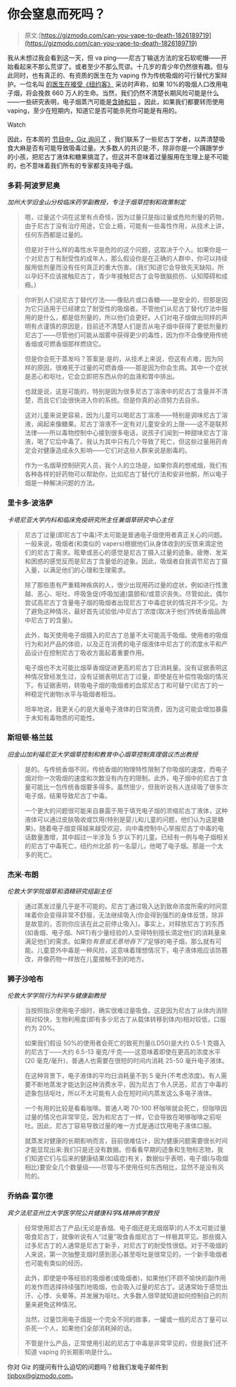 # 你会窒息而死吗？

> 原文:[https://gizmodo.com/can-you-vape-to-death-1826189719](https://gizmodo.com/can-you-vape-to-death-1826189719)

我从未想过我会看到这一天，但 va ping——尼古丁输送方法的宝石软呢帽——开始看起来不那么荒谬了。或者至少不那么荒谬。十几岁的青少年仍然很有趣。但与此同时，也有真正的、有资质的医生在为 vaping 作为传统吸烟的可行替代方案辩护。一位名叫 [的医生在接受《纽约客》](https://www.newyorker.com/magazine/2018/05/14/the-promise-of-vaping-and-the-rise-of-juul) 采访时声称，如果 10%的吸烟人口改用电子烟，将会挽救 660 万人的生命。当然，我们仍然不清楚长期风险可能是什么——一些研究表明，电子烟蒸汽可能是[含砷和铅](https://gizmodo.com/e-cig-vapor-tested-positive-for-lead-and-arsenic-in-new-1823235170) 。因此，如果我们都要转而使用 vaping，至少在短期内，知道它是否可能杀死你可能是有用的。

Watch

因此，在本周的 [节目中，Giz 询问了](https://gizmodo.com/tag/giz-asks) ，我们联系了一些尼古丁学者，以弄清楚吸食大麻是否有可能导致吸毒过量。大多数人的共识是:不，除非你是一个蹒跚学步的小孩，把尼古丁液体和糖果搞混了。但这并不意味着过量服用在生理上是不可能的，也不意味着我们所有的专家都支持电子烟。

### 多莉·阿波罗尼奥

*加州大学旧金山分校临床药学副教授，专注于烟草控制和政策制定*

> 嗯，过量这个词在这里有点奇怪，因为过量只是指过量或危险剂量的药物，由于尼古丁没有治疗用途，它会上瘾，可能有一些毒性作用，从技术上讲，任何东西都是过量的。
> 
> 但是对于什么样的毒性水平是危险的这个问题，这取决于个人。如果你是一个对尼古丁有耐受性的成年人，那么假设你是在正确的人群中，你可以持续服用低剂量而没有任何真正的重大伤害。(我们知道它会导致先天缺陷，所以孕妇不应该接触尼古丁，青少年接触尼古丁会导致脑损伤、认知障碍和成瘾。)

> 你听到人们说尼古丁替代疗法——像贴片或口香糖——是安全的，但那是因为它只适用于已经建立了耐受性的吸烟者。不管他们从尼古丁替代疗法中服用的是什么，都是低剂量的，所以他们会更好。人们对电子烟做出同样的声明有点谨慎的原因是，目前还不清楚人们是否从电子烟中获得了更低剂量的尼古丁——尽管他们可能从烟雾中获得更少的毒性，因为你不会像使用传统香烟或可燃香烟那样燃烧它。
> 
> 但是你会死于蒸发吗？答案是:是的，从技术上来说，但这有点难，因为同样的原因，很难死于过量的可燃香烟——那是因为你会生病。其中一个症状是恶心和呕吐，它会立即把东西从你的血液和胃中排出。
> 
> 也就是说，这是可能的，特别是因为很多尼古丁溶液中的尼古丁含量并不清楚，而且它们会很快进入你的系统。但是你真的必须努力去自杀。
> 
> 这对儿童来说更容易，因为儿童可以喝尼古丁溶液——特别是调味尼古丁溶液，闻起来像糖果。尼古丁溶液不一定有对儿童安全的上限——这不是联邦法律——所以毒物控制中心接到很多电话，说孩子们闻到一种甜味尼古丁溶液，喝了它后中毒了。我认为其中只有几个导致了死亡，但这些过量用药肯定会对健康造成永久影响——它们对这些人群来说是剧毒的。
> 
> 作为一名烟草控制研究人员，我个人的立场是，如果你真的想戒烟，我们有各种各样的好药物可以帮助你，比如尼古丁替代疗法和安非他酮，所以电子烟是一种解决问题的方法。

### 里卡多·波洛萨

*卡塔尼亚大学内科和临床免疫研究所主任兼烟草研究中心主任*

> 尼古丁过量(即尼古丁中毒)不太可能是普通电子烟使用者真正关心的问题。一般来说，吸烟者(和类似的 vapers)根据他们从身体收到的反馈来滴定他们的尼古丁需求。眩晕或恶心的感觉是尼古丁摄入过量的迹象。疲倦、发呆和困惑的感觉反而是尼古丁含量低的迹象。因此，吸烟者自我调节尼古丁摄入量，以满足他们的心理和生理需求。
> 
> 除了那些患有严重精神疾病的人，很少出现用药过量的症状，例如进行性激越、恶心、呕吐、呼吸急促(呼吸加速)震颤和/或意识丧失。尽管如此，偶尔尝试高尼古丁含量电子烟的吸烟者出现尼古丁中毒症状的情况并不少见。为了避免这种情况，最好首先试验低/中尼古丁浓度(取决于他们传统香烟品牌中尼古丁的含量)。
> 
> 此外，每天使用电子烟摄入的尼古丁总量不太可能高于吸烟。使用者的吸烟行为和对产品的体验，以及正在消费的电子烟液体中尼古丁的浓度水平和产品设计在控制尼古丁吸收方面起着重要作用。
> 
> 电子烟也不太可能比烟草香烟促进更高的尼古丁日消耗量。没有证据表明这种情况曾经发生过，没有证据表明尼古丁过量，即使是在补偿性吸烟的情况下。有证据表明，转吸电子烟的吸烟者的血浆尼古丁和可替宁(尼古丁的一种稳定代谢物)水平与吸烟者相当。
> 
> 坦率地说，我更关心的是大量电子液体的日常消费，因为这可能会增加暴露于未知有毒物质的可能性。

### 斯坦顿·格兰兹

*旧金山加利福尼亚大学烟草控制和教育中心烟草控制真理倡议杰出教授*

> 是的。与传统香烟不同，传统香烟的物理特性限制了你吸烟的速度，而电子烟对你一次吸烟的速度和次数没有内在的限制。此外，电子烟中的尼古丁含量可能比一包传统香烟要多得多。虽然很少，但我听说有人连续吸了很多次电子烟，结果导致尼古丁中毒。
> 
> 一个更大的问题很可能来自暴露于用于填充电子烟的浓缩尼古丁液体，这种液体可以通过皮肤吸收或饮用(特别是婴儿和儿童的问题，他们认为这是糖果)。随着电子烟变得越来越受欢迎，向中毒控制中心举报尼古丁中毒的电话数量激增，其中超过一半涉及 5 岁以下的儿童。已经有一例与电子烟相关的尼古丁中毒死亡，纽约州北部 的一名婴儿，他喝了电子烟。那是一个太多的死亡。

### 杰米·布朗

*伦敦大学学院烟草和酒精研究组副主任*

> 通过蒸发过量几乎是不可能的。尼古丁通过吸入达到致命浓度所需的时间意味着你会变得非常不舒服，无法继续吸入(你会得到强烈的身体反馈，除非是故意的，否则你应该在此之前停止吸入)。事实上，对释放尼古丁的东西(如香烟、电子烟、NRT)有少量经验的人变得特别擅长滴定他们的消耗量来满足他们的需求。如果你*有意或无意地吞下了*足够的电子烟，那么就有可能。儿童意外中毒是一种风险，这意味着理想情况下，电子液体瓶应该防篡改，并像药物一样放在儿童接触不到的地方。

### **狮子沙哈布**

*伦敦大学学院行为科学与健康副教授*

> 当按照指示使用电子烟时，确实很难过量吸食。这是因为尼古丁从体内消除相对较快，生物利用度(即有多少尼古丁从载体转移到体内)相对较低，口服约为 20%。
> 
> 如果我们假设 50%的使用者会死亡的致死剂量(LD50)是大约 0.5-1 克摄入的尼古丁——大约 6.5-13 毫克/千克——这意味着即使在更高的浓度水平(20 毫克/毫升)，普通人也需要在很短的时间内消耗 25-50 毫升电子液体。
> 
> 在这种背景下，电子液体的平均日消耗量不到 5 毫升(不考虑浓度)。有人需要不断地蒸发才能达到这种消费水平，因为尼古丁令人厌恶，尼古丁中毒的迹象包括呕吐，所以不太可能有人会在短时间内蒸发这么多电子液体。
> 
> 一个有用的比较是看看咖啡。普通人喝 70-100 杯咖啡就会死亡，但咖啡因过量的情况也非常罕见，因为和尼古丁一样，它会导致在喝够咖啡之前呕吐。因此，尼古丁容易导致过量的唯一方式是通过饮用电子液体口服。
> 
> 就蒸发对健康的长期影响而言，目前很难估计，因为健康问题需要很长时间才能显现出来:我们只是还没有数据。但看看早期的迹象和生物标志物，我们知道它们与后来的健康结果(如癌症)有关，数据似乎表明，电子烟(与吸烟相比)要安全几个数量级——尽管与不使用任何东西相比，显然不是没有风险的。

### 乔纳森·富尔德

*宾夕法尼亚州立大学医学院公共健康科学&精神病学教授*

> 经常使用尼古丁产品(无论是香烟、电子烟还是无烟烟草)的人不太可能过量吸食尼古丁，就像听说有人“过量”吸食香烟尼古丁一样极其罕见。那些摄入过多尼古丁的人通常是尼古丁新手，对尼古丁的耐受性很低。对于不吸烟的人来说，第一次抽整支烟时感到恶心甚至呕吐是很常见的，一个新手吸烟者也可能有类似的经历。
> 
> 此外，即使是中等经验的吸烟者(或吸烟者)，如果他们不顾不愉快的副作用的发作而选择持续强烈地吸烟，也会吸入过量的尼古丁。这通常始于感觉出汗、心悸、头晕等。并发展为呕吐。大多数人很早就知道如何控制自己的剂量来避免这种情况。
> 
> 当然，过量饮用电子烟是一个完全不同的故事，一罐或一瓶的尼古丁量可以杀死一个人，如果他们全部消耗掉的话。
> 
> 不管是什么产品，正常使用引起的尼古丁中毒是非常罕见的，但是我们还不知道 vaping 的长期影响是什么。

你对 Giz 的提问有什么迫切的问题吗？给我们发电子邮件到 tipbox@gizmodo.com。